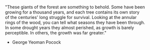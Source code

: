"These giants of the forest are something to behold. Some have been \
growing for a thousand years, and each tree contains its own story \
of the centuries' long struggle for survival. Looking at the annular \
rings of the wood, you can tell what seasons they have been through. \
In some drought years they almost perished, as growth is barely \
perceptible. In others, the growth was far greater."
 - George Yeoman Pocock
